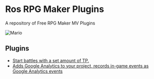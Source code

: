 # Ros RPG Maker Plugins
A repository of Free RPG Maker MV Plugins

![Mario](https://d289qh4hsbjjw7.cloudfront.net/rpgmaker-20130522223546811/files/program-logo-rpg-maker-mv.png)

## Plugins

* [Start battles with a set amount of TP.](https://github.com/BrianRosamilia/Ros-RPG-Maker-Plugins/blob/master/battlerTPGain.js)
* [Adds Google Analytics to your project, records in-game events as Google Analytics events](https://github.com/BrianRosamilia/Ros-RPG-Maker-Plugins/blob/master/eventAnalytics.js)
